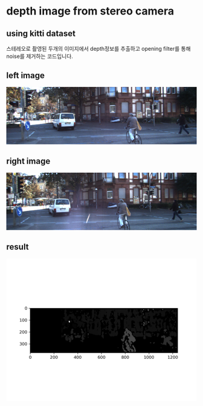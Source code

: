 depth image from stereo camera
===============================
using kitti dataset
-------------------

스테레오로 촬영된 두개의 이미지에서 depth정보를 추출하고
opening filter를 통해 noise를 제거하는 코드입니다.

left image
----------
![Alt text](left.png)

right image
-----------
![Alt text](right.png)

result
------
![Alt text](depth_with_opening_filter.png)

